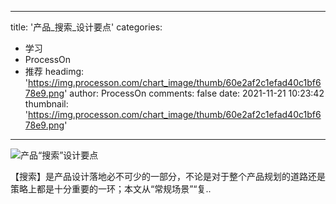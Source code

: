 
---
title: '产品_搜索_设计要点'
categories: 
 - 学习
 - ProcessOn
 - 推荐
headimg: 'https://img.processon.com/chart_image/thumb/60e2af2c1efad40c1bf678e9.png'
author: ProcessOn
comments: false
date: 2021-11-21 10:23:42
thumbnail: 'https://img.processon.com/chart_image/thumb/60e2af2c1efad40c1bf678e9.png'
---

<div>   
<img class="thumb" alt="产品“搜索”设计要点" src="https://img.processon.com/chart_image/thumb/60e2af2c1efad40c1bf678e9.png" referrerpolicy="no-referrer">
<p>【搜索】是产品设计落地必不可少的一部分，不论是对于整个产品规划的道路还是策略上都是十分重要的一环；本文从“常规场景”“复..</p>  
</div>
            